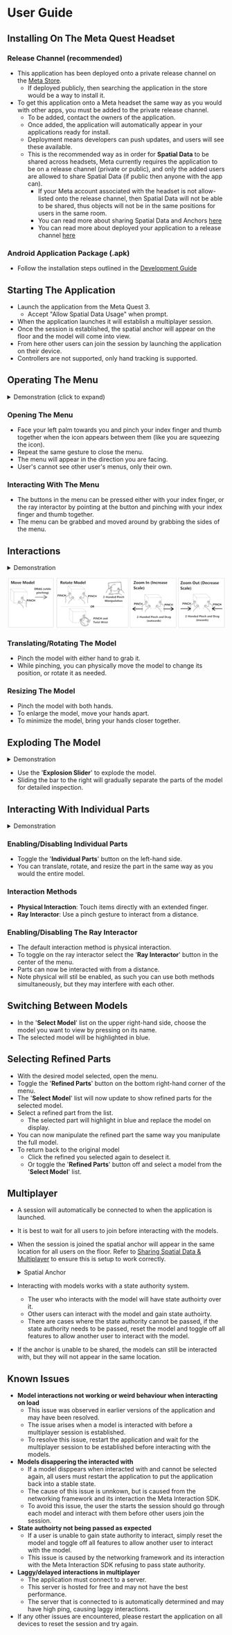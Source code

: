 # User Guide

## Installing On The Meta Quest Headset

### Release Channel (recommended)

- This application has been deployed onto a private release channel on the [Meta Store](https://www.meta.com/en-gb/experiences/).
  - If deployed publicly, then searching the application in the store would be a way to install it. 
- To get this application onto a Meta headset the same way as you would with other apps, you must be added to the private release channel.
  - To be added, contact the owners of the application. 
  - Once added, the application will automatically appear in your applications ready for install.
  - Deployment means developers can push updates, and users will see these available.
  - This is the recommended way as in order for **Spatial Data** to be shared across headsets, Meta currently requires the application to be on
    a release channel (private or public), and only the added users are allowed to share Spatial Data (if public then anyone with the app can).
      - If your Meta account associated with the headset is not allow-listed onto the release channel, then Spatial Data will not be able to be shared,
        thus objects will not be in the same positions for users in the same room.
      - You can read more about sharing Spatial Data and Anchors [here](https://developers.meta.com/horizon/documentation/unity/unity-shared-spatial-anchors/)
      - You can read more about deployed your application to a release channel [here](https://developers.meta.com/horizon/resources/publish-submit)

### Android Application Package (.apk)

- Follow the installation steps outlined in the [Development Guide](./Development%20Guide.md)

## Starting The Application

- Launch the application from the Meta Quest 3.
  - Accept "Allow Spatial Data Usage" when prompt.
- When the application launches it will establish a multiplayer session.
- Once the session is established, the spatial anchor will appear on the floor and the model will come into view.
- From here other users can join the session by launching the application on their device.
- Controllers are not supported, only hand tracking is supported.

## Operating The Menu

<details>
  <summary>Demonstration (click to expand)</summary>
  <div style="text-align: center;">
    <img src="./Media/menu interactions.gif" alt="Menu Interactions"/>
  </div>
</details>

### Opening The Menu

- Face your left palm towards you and pinch your index finger and thumb together when the icon appears between them (like you are squeezing the icon).
- Repeat the same gesture to close the menu.
- The menu will appear in the direction you are facing.
- User's cannot see other user's menus, only their own.

### Interacting With The Menu

- The buttons in the menu can be pressed either with your index finger, or the ray interactor by pointing at the button and pinching with your index finger and thumb together.
- The menu can be grabbed and moved around by grabbing the sides of the menu.

## Interactions

<details>
  <summary>Demonstration</summary>
  <div style="text-align: center;">
    <img src="./Media/model interactions.gif" alt="Menu Interactions"/>
  </div>
</details>

![Interacton Methods](./Media/interactions.png)

### Translating/Rotating The Model

- Pinch the model with either hand to grab it.
- While pinching, you can physically move the model to change its position, or rotate it as needed.

### Resizing The Model

- Pinch the model with both hands.
- To enlarge the model, move your hands apart.
- To minimize the model, bring your hands closer together.

## Exploding The Model

<details>
  <summary>Demonstration</summary>
  <div style="text-align: center;">
    <img src="./Media/model explosion.gif" alt="Menu Interactions"/>
  </div>
</details>

- Use the '**Explosion Slider**' to explode the model.
- Sliding the bar to the right will gradually separate the parts of the model for detailed inspection.

## Interacting With Individual Parts

<details>
  <summary>Demonstration</summary>
  <div style="text-align: center;">
    <img src="./Media/individual parts.gif" alt="Menu Interactions"/>
  </div>
</details>

### Enabling/Disabling Individual Parts

- Toggle the '**Individual Parts**' button on the left-hand side.
- You can translate, rotate, and resize the part in the same way as you would the entire model.

### Interaction Methods

- **Physical Interaction**: Touch items directly with an extended finger.
- **Ray Interactor**: Use a pinch gesture to interact from a distance.

### Enabling/Disabling The Ray Interactor

- The default interaction method is physical interaction.
- To toggle on the ray interactor select the '**Ray Interactor**' button in the center of the menu.
- Parts can now be interacted with from a distance.
- Note physical will stil be enabled, as such you can use both methods simultaneously, but they may interfere with each other.

## Switching Between Models

- In the '**Select Model**' list on the upper right-hand side, choose the model you want to view by pressing on its name.
- The selected model will be highlighted in blue.

## Selecting Refined Parts

- With the desired model selected, open the menu.
- Toggle the '**Refined Parts**' button on the bottom right-hand corner of the menu.
- The '**Select Model**' list will now update to show refined parts for the selected model.
- Select a refined part from the list.
  - The selected part will highlight in blue and replace the model on display.
- You can now manipulate the refined part the same way you manipulate the full model.
- To return back to the original model
  - Click the refined you selected again to deselect it.
  - Or toggle the '**Refined Parts**' button off and select a model from the '**Select Model**' list.

## Multiplayer

- A session will automatically be connected to when the application is launched.
- It is best to wait for all users to join before interacting with the models.
- When the session is joined the spatial anchor will appear in the same location for all users on the floor. Refer to [Sharing Spatial Data & Multiplayer](../README.md#sharing-spatial-data--multiplayer) to ensure this is setup to work correctly. <details><summary>Spatial Anchor</summary><img src="./Media/spatial anchor.png" alt="Spatial Anchor"></img></details>

- Interacting with models works with a state authority system.
  - The user who interacts with the model will have state authoirty over it.
  - Other users can interact with the model and gain state authoirty.
  - There are cases where the state authority cannot be passed, if the state authority needs to be passed, reset the model and toggle off all features to allow another user to interact with the model.
- If the anchor is unable to be shared, the models can still be interacted with, but they will not appear in the same location.

## Known Issues

- **Model interactions not working or weird behaviour when interacting on load**
  - This issue was observed in earlier versions of the application and may have been resolved.
  - The issue arises when a model is interacted with before a multiplayer session is established.
  - To resolve this issue, restart the application and wait for the multiplayer session to be established before interacting with the models.
- **Models disappering the interacted with**
  - If a model disppears when interacted with and cannot be selected again, all users must restart the application to put the application back into a stable state.
  - The cause of this issue is unnkown, but is caused from the networking framework and its interaction the Meta Interaction SDK.
  - To avoid this issue, the user the starts the session should go through each model and interact with them before other users join the session.
- **State authoirty not being passed as expected**
  - If a user is unable to gain state authority to interact, simply reset the model and toggle off all features to allow another user to interact with the model.
  - This issue is caused by the networking framework and its interaction with the Meta Interaction SDK refusing to pass state authority.
- **Laggy/delayed interactions in multiplayer**
  - The application must connect to a server.
  - This server is hosted for free and may not have the best performance.
  - The server that is connected to is automatically determined and may have high ping, causing laggy interactions.
- If any other issues are encountered, please restart the application on all devices to reset the session and try again.
